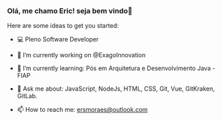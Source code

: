 ### Olá, me chamo Eric! seja bem vindo👋


Here are some ideas to get you started:

- 💻 Pleno Software Developer

- 🔭 I’m currently working on @ExagoInnovation
- 🌱 I’m currently learning: Pós em Arquitetura e Desenvolvimento Java - FIAP
- 💬 Ask me about: JavaScript, NodeJs, HTML, CSS, Git, Vue, GitKraken, GitLab.
- 📫 How to reach me: ersmoraes@outlook.com

